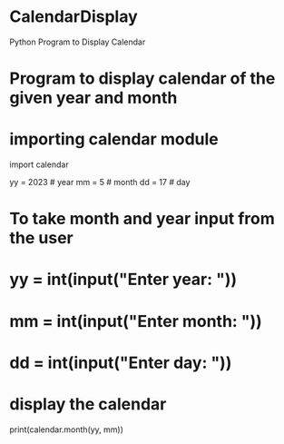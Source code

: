 # CalendarDisplay
Python Program to Display Calendar
# Program to display calendar of the given year and month

# importing calendar module
import calendar

yy = 2023  # year
mm =  5   # month
dd = 17  # day
# To take month and year input from the user
# yy = int(input("Enter year: "))
# mm = int(input("Enter month: "))
# dd = int(input("Enter day: "))
# display the calendar
print(calendar.month(yy, mm))
